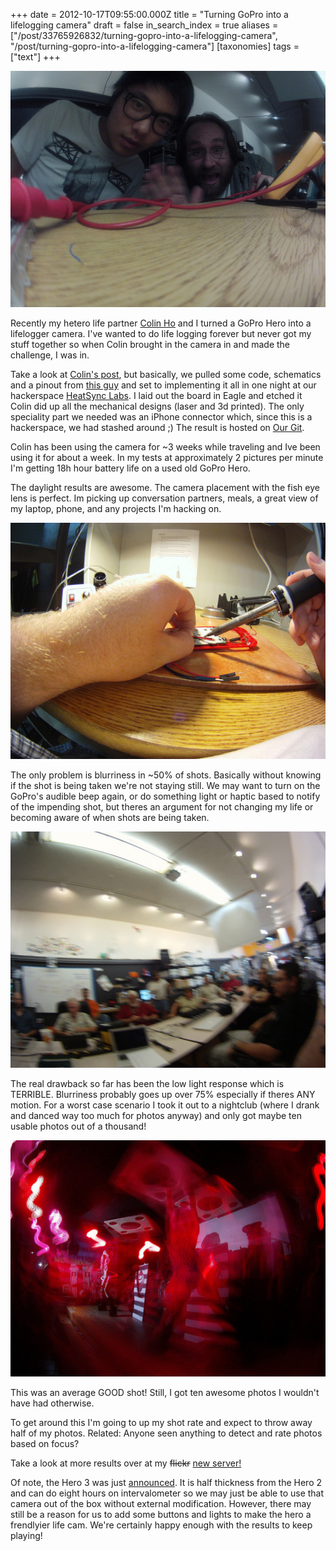 +++
date = 2012-10-17T09:55:00.000Z
title = "Turning GoPro into a lifelogging camera"
draft = false
in_search_index = true
aliases = ["/post/33765926832/turning-gopro-into-a-lifelogging-camera", "/post/turning-gopro-into-a-lifelogging-camera"]
[taxonomies]
tags = ["text"]
+++

![image](/images/tumblr_inline_p1w4ebdcsp1rp3p4d_540.jpg)

Recently my hetero life partner [Colin Ho](http://colin-ho.com/) and I turned a GoPro Hero into a lifelogger camera.  I've wanted to do life logging forever but never got my stuff together so when Colin brought in the camera in and made the challenge, I was in.

<!-- more -->

Take a look at [Colin's post](http://colin-ho.com/the-lifelogger-camera/), but basically,  we pulled some code, schematics and a pinout from [this guy](http://chargeconverter.com/blog/?p=71) and set to implementing it all in one night at our hackerspace [HeatSync Labs](http://www.heatsynclabs.org/). I laid out the board in Eagle and etched it Colin did up all the mechanical designs (laser and 3d printed). The only speciality part we needed was an iPhone connector which, since this is a hackerspace, we had stashed around ;) The result is hosted on [Our Git](https://github.com/Augmentous/LifeLogger).

Colin has been using the camera for ~3 weeks while traveling and Ive been using it for about a week. In my tests at approximately 2 pictures per minute I'm getting 18h hour battery life on a used old GoPro Hero.

The daylight results are awesome. The camera placement with the fish eye lens is perfect. Im picking up conversation partners, meals, a great view of my laptop, phone, and any projects I'm hacking on.

![image](/images/tumblr_inline_p1w4iprIaj1rp3p4d_540.jpg)

The only problem is blurriness in ~50% of shots. Basically without knowing if the shot is being taken we're not staying still. We may want to turn on the GoPro's audible beep again, or do something light or haptic based to notify of the impending shot, but theres an argument for not changing my life or becoming aware of when shots are being taken.

![image](/images/tumblr_inline_p1w4j0t7ps1rp3p4d_540.jpg)

The real drawback so far has been the low light response which is TERRIBLE. Blurriness probably goes up over 75% especially if theres ANY motion. For a worst case scenario I took it out to a nightclub (where I drank and danced way too much for photos anyway) and only got maybe ten usable photos out of a thousand!

![image](/images/tumblr_inline_p1w4jdcZ6U1rp3p4d_540.jpg)

This was an average GOOD shot! Still, I got ten awesome photos I wouldn't have had otherwise.

To get around this I'm going to up my shot rate and expect to throw away half of my photos. Related: Anyone seen anything to detect and rate photos based on focus?

Take a look at more results over at my ~~flickr~~ [new server!](http://jjrosent.zrg.cc/?user=jacob/eyefi1)

Of note, the Hero 3 was just [announced](http://gopro.com/hd-hero3-cameras). It is half thickness from the Hero 2 and can do eight hours on intervalometer so we may just be able to use that camera out of the box without external modification. However, there may still be a reason for us to add some buttons and lights to make the hero a frendlyier life cam.  We're certainly happy enough with the results to keep playing!
